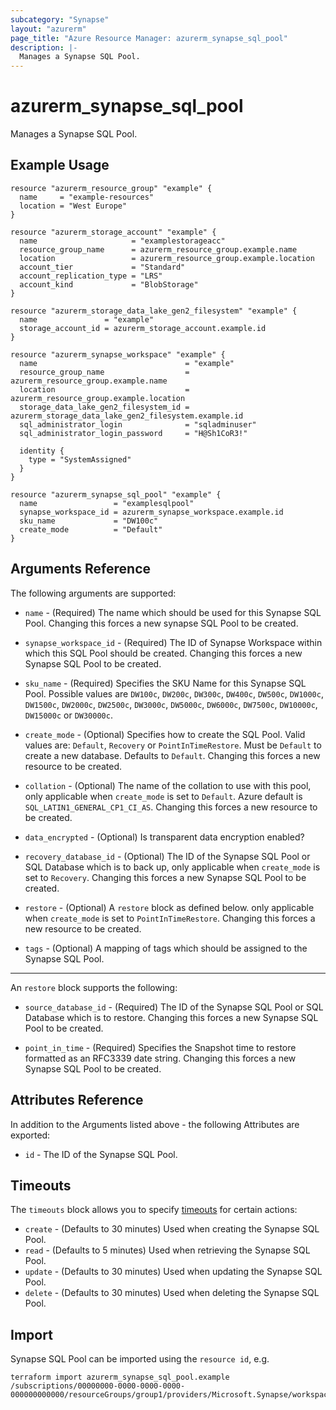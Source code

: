 ```yaml
---
subcategory: "Synapse"
layout: "azurerm"
page_title: "Azure Resource Manager: azurerm_synapse_sql_pool"
description: |-
  Manages a Synapse SQL Pool.
---
```


# azurerm_synapse_sql_pool

Manages a Synapse SQL Pool.

## Example Usage

```hcl
resource "azurerm_resource_group" "example" {
  name     = "example-resources"
  location = "West Europe"
}

resource "azurerm_storage_account" "example" {
  name                     = "examplestorageacc"
  resource_group_name      = azurerm_resource_group.example.name
  location                 = azurerm_resource_group.example.location
  account_tier             = "Standard"
  account_replication_type = "LRS"
  account_kind             = "BlobStorage"
}

resource "azurerm_storage_data_lake_gen2_filesystem" "example" {
  name               = "example"
  storage_account_id = azurerm_storage_account.example.id
}

resource "azurerm_synapse_workspace" "example" {
  name                                 = "example"
  resource_group_name                  = azurerm_resource_group.example.name
  location                             = azurerm_resource_group.example.location
  storage_data_lake_gen2_filesystem_id = azurerm_storage_data_lake_gen2_filesystem.example.id
  sql_administrator_login              = "sqladminuser"
  sql_administrator_login_password     = "H@Sh1CoR3!"

  identity {
    type = "SystemAssigned"
  }
}

resource "azurerm_synapse_sql_pool" "example" {
  name                 = "examplesqlpool"
  synapse_workspace_id = azurerm_synapse_workspace.example.id
  sku_name             = "DW100c"
  create_mode          = "Default"
}
```

## Arguments Reference

The following arguments are supported:

* `name` - (Required) The name which should be used for this Synapse SQL Pool. Changing this forces a new synapse SQL Pool to be created.

* `synapse_workspace_id` - (Required) The ID of Synapse Workspace within which this SQL Pool should be created. Changing this forces a new Synapse SQL Pool to be created.

* `sku_name` - (Required) Specifies the SKU Name for this Synapse SQL Pool. Possible values are `DW100c`, `DW200c`, `DW300c`, `DW400c`, `DW500c`, `DW1000c`, `DW1500c`, `DW2000c`, `DW2500c`, `DW3000c`, `DW5000c`, `DW6000c`, `DW7500c`, `DW10000c`, `DW15000c` or `DW30000c`.

* `create_mode` - (Optional) Specifies how to create the SQL Pool. Valid values are: `Default`, `Recovery` or `PointInTimeRestore`. Must be `Default` to create a new database. Defaults to `Default`. Changing this forces a new resource to be created.

* `collation` - (Optional) The name of the collation to use with this pool, only applicable when `create_mode` is set to `Default`. Azure default is `SQL_LATIN1_GENERAL_CP1_CI_AS`. Changing this forces a new resource to be created.

* `data_encrypted` - (Optional) Is transparent data encryption enabled? 

* `recovery_database_id` - (Optional) The ID of the Synapse SQL Pool or SQL Database which is to back up, only applicable when `create_mode` is set to `Recovery`. Changing this forces a new Synapse SQL Pool to be created.

* `restore` - (Optional) A `restore` block as defined below. only applicable when `create_mode` is set to `PointInTimeRestore`. Changing this forces a new resource to be created.

* `tags` - (Optional) A mapping of tags which should be assigned to the Synapse SQL Pool.

---

An `restore` block supports the following:

* `source_database_id` - (Required) The ID of the Synapse SQL Pool or SQL Database which is to restore. Changing this forces a new Synapse SQL Pool to be created.

* `point_in_time` - (Required) Specifies the Snapshot time to restore formatted as an RFC3339 date string. Changing this forces a new Synapse SQL Pool to be created.

## Attributes Reference

In addition to the Arguments listed above - the following Attributes are exported:

* `id` - The ID of the Synapse SQL Pool.

## Timeouts

The `timeouts` block allows you to specify [timeouts](https://www.terraform.io/language/resources/syntax#operation-timeouts) for certain actions:

* `create` - (Defaults to 30 minutes) Used when creating the Synapse SQL Pool.
* `read` - (Defaults to 5 minutes) Used when retrieving the Synapse SQL Pool.
* `update` - (Defaults to 30 minutes) Used when updating the Synapse SQL Pool.
* `delete` - (Defaults to 30 minutes) Used when deleting the Synapse SQL Pool.

## Import

Synapse SQL Pool can be imported using the `resource id`, e.g.

```shell
terraform import azurerm_synapse_sql_pool.example /subscriptions/00000000-0000-0000-0000-000000000000/resourceGroups/group1/providers/Microsoft.Synapse/workspaces/workspace1/sqlPools/sqlPool1
```
